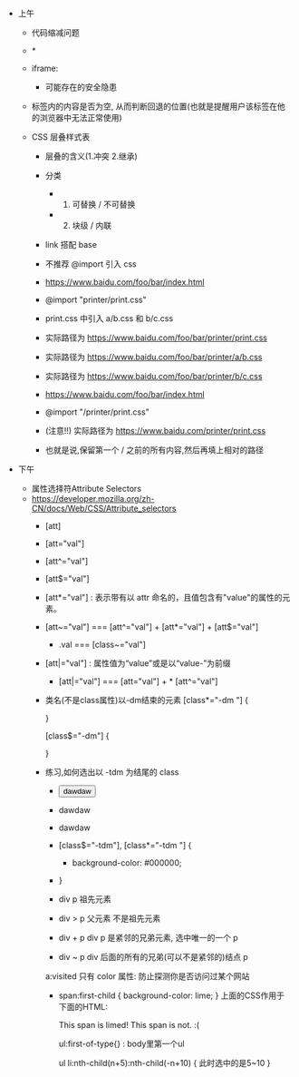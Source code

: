 * 上午
    * 代码缩减问题
    * <dd></dd>
        * <dt></dt>

    * iframe:
        * 可能存在的安全隐患

    * 标签内的内容是否为空, 从而判断回退的位置(也就是提醒用户该标签在他的浏览器中无法正常使用)

    * CSS 层叠样式表
        * 层叠的含义(1.冲突 2.继承)
        * 分类
            * 1. 可替换 / 不可替换
            * 2. 块级 / 内联  
        * link 搭配 base 
        * 不推荐 @import 引入 css

        * https://www.baidu.com/foo/bar/index.html
        * @import "printer/print.css"
        * print.css 中引入 a/b.css 和 b/c.css
        * 实际路径为 https://www.baidu.com/foo/bar/printer/print.css
        * 实际路径为 https://www.baidu.com/foo/bar/printer/a/b.css
        * 实际路径为 https://www.baidu.com/foo/bar/printer/b/c.css

        * https://www.baidu.com/foo/bar/index.html
        * @import "/printer/print.css" 
        * (注意!!) 实际路径为 https://www.baidu.com/printer/print.css
        * 也就是说,保留第一个 / 之前的所有内容,然后再填上相对的路径

* 下午
    * 属性选择符Attribute Selectors
    * https://developer.mozilla.org/zh-CN/docs/Web/CSS/Attribute_selectors
        * [att]
        * [att="val"]   
        * [att^="val"]
        * [att$="val"]
        * [att*="val"] : 表示带有以 attr 命名的，且值包含有"value"的属性的元素。
        * [att~="val"] ===  [att^="val"] + [att*="val"] + [att$="val"] 
            * .val === [class~="val"]
        * [att|="val"] : 属性值为“value”或是以“value-”为前缀
            * [att|="val"] === [att="val"] + * [att^="val"]

        * 类名(不是class属性)以-dm结束的元素
            [class*="-dm "] {
            
            }

            [class$="-dm"] {
            
            }
        * 练习,如何选出以 -tdm 为结尾的 class
            * <button class="foo bar aa-tdm">dawdaw</button>
            * <div class="foo bar aa-tdm">dawdaw</div>
            * <p class="aa-tdm foo bar ">dawdaw</p>

            * [class$="-tdm"], [class*="-tdm "] {
                 * background-color: #000000;
            * }
            * div p 祖先元素
            * div > p 父元素  不是祖先元素
            * div + p div p 是紧邻的兄弟元素, 选中唯一的一个 p
            * div ~ p div 后面的所有的兄弟(可以不是紧邻的)结点 p

            a:visited 只有 color 属性: 防止探测你是否访问过某个网站

            *
                span:first-child {
                    background-color: lime;
                }
                上面的CSS作用于下面的HTML:
                <div>
                    <span>This span is limed!</span>
                    <span>This span is not. :(</span>
                </div>

                ul:first-of-type{} : body里第一个ul

                ul li:nth-child(n+5):nth-child(-n+10) {
                    此时选中的是5~10
                }

                
